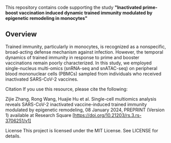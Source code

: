 

This repository contains code supporting the study **"Inactivated prime-boost vaccination induced dynamic trained immunity modulated by epigenetic remodeling in monocytes"**

## Overview

Trained immunity, particularly in monocytes, is recognized as a nonspecific, broad-acting defense mechanism against infection. However, the temporal dynamics of trained immunity in response to prime and booster vaccinations remain poorly characterized. In this study, we employed single-nucleus multi-omics (snRNA-seq and snATAC-seq) on peripheral blood mononuclear cells (PBMCs) sampled from individuals who received inactivated SARS-CoV-2 vaccines.

Citation
If you use this resource, please cite the following:

Zijie Zhang, Rong Wang, Huajie Hu et al. Single-cell multiomics analysis reveals SARS-CoV-2 inactivated vaccine-induced trained immunity modulated by epigenetic remodeling, 08 January 2024, PREPRINT (Version 1) available at Research Square [https://doi.org/10.21203/rs.3.rs-3706251/v1]

License
This project is licensed under the MIT License. See LICENSE for details.
